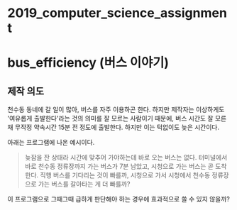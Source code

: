 # 2019_computer_science_assignment
# bus_efficiency (버스 이야기) 

## 제작 의도
 천수동 동네에 갈 일이 많아, 버스를 자주 이용하곤 한다. 하지만 제작자는 이상하게도 '여유롭게 출발한다'라는 것의 의미를 잘 모르는 사람이기 때문에,
 버스 시간도 잘 모른채 무작정 약속시간 15분 전 정도에 출발한다. 하지만 이는 턱없이도 늦은 시간이다.
 
 아래는 프로그램에 나온 예시이다. 
 > 늦잠을 잔 상태라 시간에 맞추어 가야하는데 바로 오는 버스는 없다. 터미널에서 바로 천수동 정류장까지 가는 버스가 7분 남았고, 시청으로 가는 버스는 곧 도착한다.
 직행 버스를 기다리는 것이 빠를까, 시청으로 가서 시청에서 천수동 정류장으로 가는 버스를 갈아타는 게 더 빠를까?
 
 이 프로그램으로 그때그때 급하게 판단해야 하는 경우에 효과적으로 쓸 수 있지 않을까?
